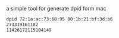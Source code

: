 a simple tool for generate dpid form mac
```bash
dpid 72:1a:ac:73:68:95 00:1b:21:bf:3d:b6
273319161182
11426172115104149
```
